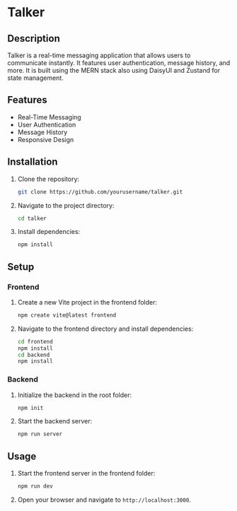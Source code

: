 # Talker
## Description
Talker is a real-time messaging application that allows users to communicate instantly. It features user authentication, message history, and more. It is built using the MERN stack also using DaisyUI and Zustand for state management.

## Features
- Real-Time Messaging
- User Authentication
- Message History
- Responsive Design

## Installation
1. Clone the repository:
    ```bash
    git clone https://github.com/yourusername/talker.git
    ```
2. Navigate to the project directory:
    ```bash
    cd talker
    ```
3. Install dependencies:
    ```bash
    npm install
    ```

## Setup
### Frontend
1. Create a new Vite project in the frontend folder:
    ```bash
    npm create vite@latest frontend
    ```
2. Navigate to the frontend directory and install dependencies:
    ```bash
    cd frontend
    npm install
    cd backend
    npm install
    ```

### Backend
1. Initialize the backend in the root folder:
    ```bash
    npm init
    ```
2. Start the backend server:
    ```bash
    npm run server
    ```

## Usage
1. Start the frontend server in the frontend folder:
    ```bash
    npm run dev
    ```
2. Open your browser and navigate to `http://localhost:3000`.
